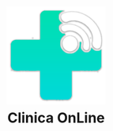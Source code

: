 <div align="center" style="display: flex; flex-direction: column; justify-content: center; align-items: center; height: 100vh;">
    <img src="/public/favicon.png" alt="Logo de la Clínica Online" width="200" height="200">
    <h1 style="margin-top: 10px; font-weight: 700;">Clinica OnLine</h1>
</div>

La Clínica Online es una plataforma integral diseñada para la gestión eficiente de turnos médicos, atención especializada y administración de pacientes. Esta aplicación facilita tanto a pacientes como a especialistas la organización de consultas y tratamientos de salud de manera eficaz y accesible.

## 📋 Descripción General

La Clínica Online dispone de seis consultorios, dos laboratorios físicos y una sala de espera general. Operando de lunes a viernes de 8:00 a 19:00 y sábados de 8:00 a 14:00, la clínica ofrece servicios a través de profesionales de diversas especialidades, quienes atienden a pacientes con turnos solicitados previamente por la web, permitiendo la selección de profesionales o especialidades específicas.

## 💡 Pantallas Principales y Funcionalidades

### Sprint 1

#### Página de Bienvenida 
- Accesos rápidos al login y registro en el sistema.


#### Registro de Usuarios
- **Pacientes:**
  - Nombre, Apellido, Edad, DNI, Obra Social, Mail, Password.
  - Subida de 2 imágenes para perfil.
- **Especialistas:**
  - Nombre, Apellido, Edad, DNI, Especialidad (con opción de agregar nuevas), Mail, Password.
  - Subida de imagen de perfil.
- Validación de campos según corresponda.

    <img src="/public/readme/registro.png" alt="Logo de la Clínica Online"  height="200">
#### Login
- Acceso seguro al sistema con botones de acceso rápido.
- Validación de usuarios: Especialistas requieren aprobación de administrador y verificación de email; Pacientes deben verificar email al registrarse.

    <img src="/public/readme/login.png" alt="Logo de la Clínica Online"  height="200">
#### Sección Usuarios (Administrador)
- Visualización y gestión de información de usuarios.
- Habilitación/inhabilitación de acceso para Especialistas.
- Creación de nuevos usuarios, incluyendo Administradores.

    <img src="/public/readme/seccion-usuarios.png" alt="Logo de la Clínica Online"  height="200">
### Sprint 2

#### Mis Turnos

##### Paciente
- Visualización de turnos solicitados con filtro por Especialidad y Especialista.
- Acciones disponibles:
  - Cancelar turno con comentario.
  - Ver reseña si está disponible.
  - Completar encuesta de atención.
  - Calificar atención post-turno.

    <img src="/public/readme/mis-turnos-paciente.png" alt="Logo de la Clínica Online"  height="200">
##### Especialista
- Visualización de turnos asignados con filtro por Especialidad y Paciente.
- Acciones disponibles:
  - Cancelar turno con comentario.
  - Rechazar turno con motivo.
  - Aceptar turno pendiente.
  - Finalizar turno con reseña.
    <img src="/public/readme/mis-turnos-especialista.png" alt="Logo de la Clínica Online"  height="200">

#### Turnos (Administrador)
- Visualización de todos los turnos de la clínica con filtro por Especialidad y Especialista.
- Acción de cancelación de turno con comentario.

    <img src="/public/readme/turnos.png" alt="Logo de la Clínica Online"  height="200">
#### Solicitar Turno
- Acceso para Pacientes y Administradores.
- Selección de Especialidad y Especialista.
- Elección de día y horario de consulta dentro de los próximos 15 días según disponibilidad.
- Asignación de paciente por Administrador.

    <img src="/public/readme/solicitar-turno.png" alt="Logo de la Clínica Online"  height="200">
#### Mi Perfil
- Visualización y edición de datos de usuario (nombre, apellido, imágenes, etc.).
- **Especialistas:**
  - Gestión de disponibilidad horaria por especialidad.

    <img src="/public/readme/perfil.png" alt="Logo de la Clínica Online"  height="200">
### Sprint 3

#### Historia Clínica

##### Paciente
- Acceso desde Mi Perfil.
- Registro de atenciones y controles:
  - Datos fijos: Altura, Peso, Temperatura, Presión.
  - Datos dinámicos (hasta tres pares clave-valor personalizables).

##### Administrador
- Acceso desde Sección Usuarios.
- Visualización de historias clínicas de pacientes atendidos al menos una vez por el Especialista.

#### Mejora de Filtro de Turnos
- Búsqueda por cualquier campo del turno, incluyendo datos de la Historia Clínica (datos fijos y dinámicos).

#### Descargas

- **Administrador:** Exportar datos de usuarios a Excel desde Sección Usuarios.
- **Paciente:** Descargar PDF de Historia Clínica con logo de la clínica, título del informe y fecha de emisión.

    <img src="/public/readme/historia-clinica.png" alt="Logo de la Clínica Online"  height="200">
### Sprint 4

#### Gráficos y Estadísticas (Administrador)

- **Log de Ingresos:** Registro de acceso al sistema por usuario, día y horario.
- **Cantidad de Turnos por Especialidad.**
- **Cantidad de Turnos por Día.**
- **Cantidad de Turnos Solicitados por Médico en un Lapso de Tiempo.**
- **Cantidad de Turnos Finalizados por Médico en un Lapso de Tiempo.**

#### Descargas de Informes

- Exportación de gráficos e informes en Excel o PDF.


## ⚙️ Instalación y Uso

1. Clonar el repositorio desde [URL del Repositorio].
2. Instalar las dependencias necesarias: `npm install`.
3. Iniciar la aplicación: `ng serve`.
4. Acceder a [URL local] desde el navegador.
